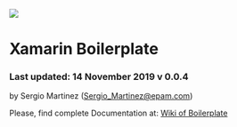 ![](https://git.epam.com/sergio_martinez/xamarinboilerplate/raw/dev/epam_logotype.PNG)

**Xamarin Boilerplate**
=============
### Last updated: 14 November 2019 v 0.0.4
by Sergio Martinez ([Sergio_Martinez@epam.com](mailto:Sergio_Martinez@epam.com "Sergio_Martinez@epam.com"))

Please, find complete Documentation at: [Wiki of Boilerplate](https://git.epam.com/sergio_martinez/xamarinboilerplate/wikis/Xamarin-Boilerplate-Documentation "Wiki of Boilerplate")
